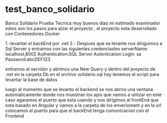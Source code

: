 # test_banco_solidario
Banco Solidario Prueba Tecnica
muy buenos dias mi estimado examinador estos son los pasos para alzar el proyecto , el proyecto esta  desarrollado con Contenedores Docker

1.-levantar el backEnd por .net 
2.- Despues que se levante nos diriguimos a Sql Server y entramos  con  las siguientes credenciasles 
serverName: localhost,8002
Authentication:SQL Server Autentication
Login: sa
Password:abcDEF123

entramos al servidor y abrimos una New Query y dentro del proyecto de .net en la carpeta Db en el archivo solidario.sql hay tenemos el script para levantar la base de datos 

luego al momento que se levanto el backend se nos abrira una ventana automaticamente donde nos muestran los apis que vamos a utilizar en este caso agaramos el puerto que esta usando  y nos dirigimos al frontEnd que esta basado en Angular y vamos a la carpeta de los enverioment y en la url colocamos el puerto para que el backEnd tenga comunicacion con el Frontend

